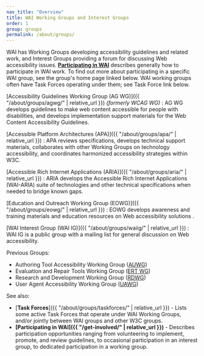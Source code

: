 ```yaml
---
nav_title: "Overview"
title: WAI Working Groups and Interest Groups
order: 1
group: groups
permalink: /about/groups/
---
```


WAI has Working Groups developing accessibility guidelines and related
work, and Interest Groups providing a forum for discussing Web
accessibility issues. **[Participating in WAI](participation)**
describes generally how to participate in WAI work. To find out more
about participating in a specific WAI group, see the group's home page
linked below. WAI working groups often have Task Forces operating under
them; see Task Force link below.

[Accessibility Guidelines Working Group (AG WG)]({{ "/about/groups/agwg/" | relative_url }}) *(formerly WCAG WG)*
:   AG WG develops guidelines to make web content accessible for people
    with disabilities, and develops implementation support materials for
    the Web Content Accessibility Guidelines.

[Accessible Platform Architectures (APA)]({{ "/about/groups/apa/" | relative_url }})
:   APA reviews specifications, develops technical support materials,
    collaborates with other Working Groups on technology accessibility,
    and coordinates harmonized accessibility strategies within W3C.

[Accessible Rich Internet Applications (ARIA)]({{ "/about/groups/aria/" | relative_url }})
:   ARIA develops the Accessible Rich Internet Applications (WAI-ARIA)
    suite of technologies and other technical specifications when needed
    to bridge known gaps.

[Education and Outreach Working Group (EOWG)]({{ "/about/groups/eowg/" | relative_url }})
:   EOWG develops awareness and training materials and education
    resources on Web accessibility solutions .

[WAI Interest Group (WAI IG)]({{ "/about/groups/waiig/" | relative_url }})
:   WAI IG is a public group with a mailing list for general discussion
    on Web accessibility.

Previous Groups:

-   Authoring Tool Accessibility Working Group
    ([AUWG](https://www.w3.org/WAI/AU/Overview.html))
-   Evaluation and Repair Tools Working Group ([ERT WG](https://www.w3.org/WAI/ER/Overview.html))
-   Research and Development Working Group ([RDWG](https://www.w3.org/WAI/RD/Overview.html))
-   User Agent Accessibility Working Group ([UAWG](https://www.w3.org/WAI/UA/Overview.html))

See also:

-   [**Task Forces**]({{ "/about/groups/taskforces/" | relative_url }}) - Lists some active Task Forces that
    operate under WAI Working Groups, and/or jointly between WAI groups
    and other W3C groups.
-   **[Participating in WAI]({{ "/get-involved/" | relative_url }})** - Describes participation
    opportunities ranging from volunteering to implement, promote, and
    review guidelines, to occasional participation in an interest group,
    to dedicated participation in a working group.
